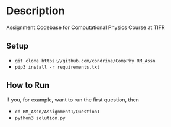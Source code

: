 # Description
Assignment Codebase for Computational Physics Course at TIFR

## Setup
* ```git clone https://github.com/condrine/CompPhy RM_Assn```
* ```pip3 install -r requirements.txt```

## How to Run
If you, for example, want to run the first question, then
* ```cd RM_Assn/Assignment1/Question1```
* ```python3 solution.py```
